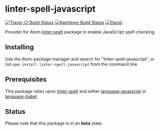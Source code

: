 # linter-spell-javascript

[![Travis-CI Build Status](https://img.shields.io/travis/yitzchak/linter-spell-javascript/master.svg?label=Linux/OSX%20build)](https://travis-ci.org/yitzchak/linter-spell-javascript) [![AppVeyor Build Status](https://img.shields.io/appveyor/ci/yitzchak/linter-spell-javascript/master.svg?label=Windows%20build)](https://ci.appveyor.com/project/yitzchak/linter-spell-javascript) [![David](https://img.shields.io/david/yitzchak/linter-spell-javascript.svg)](https://david-dm.org/yitzchak/linter-spell-javascript)

Provider for Atom [linter-spell](https://atom.io/packages/linter-spell) package
to enable JavaScript spell checking.

## Installing

Use the Atom package manager and search for "linter-spell-javascript", or run
`apm install linter-spell-javascript` from the command line.

## Prerequisites

This package relies upon [linter-spell](https://atom.io/packages/linter-spell)
and either [language-javascript](https://atom.io/packages/language-javascript)
or [language-babel](https://atom.io/packages/language-babel).

## Status

Please note that this package is in an **beta** state.
